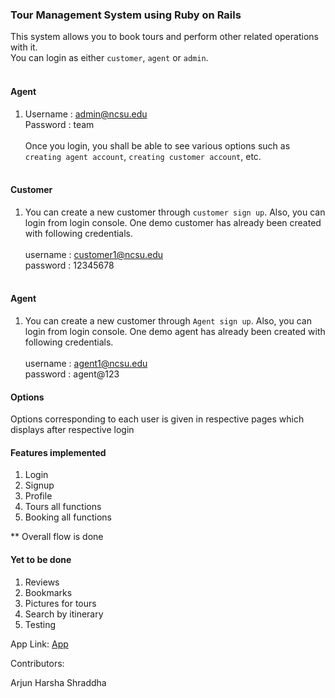 ### Tour Management System using Ruby on Rails

This system allows you to book tours and perform other related operations with it. <br/>
You can login as either `customer`, `agent` or `admin`. <br/>
<br/>
#### Agent
1. Username : admin@ncsu.edu<br/>
   Password : team<br/><br/>
   Once you login, you shall be able to see various options such as `creating agent account`, `creating customer account`, etc.<br/><br/>
   
#### Customer
1. You can create a new customer through `customer sign up`.
   Also, you can login from login console. 
   One demo customer has already been created with following credentials.<br/><br/>
   username : customer1@ncsu.edu<br/>
   password : 12345678<br/>
   <br/>
 #### Agent 
 1. You can create a new customer through `Agent sign up`.
    Also, you can login from login console. 
    One demo agent has already been created with following credentials.<br/><br/>
    username : agent1@ncsu.edu<br/>
    password : agent@123<br/>
    
 #### Options
 Options corresponding to each user is given in respective pages which displays after respective login
 
 #### Features implemented
 1) Login<br/>
 2) Signup<br/>
 3) Profile<br/>
 3) Tours all functions<br/>
 4) Booking all functions<br/>
 
 ** Overall flow is done
 
 #### Yet to be done
 1) Reviews<br/>
 2) Bookmarks<br/>
 3) Pictures for tours <br/>
 3) Search by itinerary<br/>
 4) Testing<br/>

App Link: [App](https://sleepy-brushlands-90006.herokuapp.com)<br/>

Contributors:

Arjun 
Harsha
Shraddha
